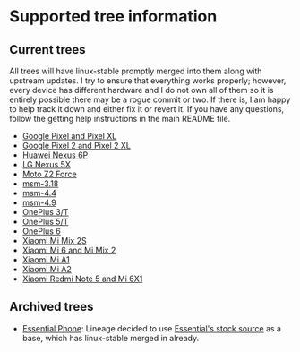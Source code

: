 # Supported tree information

## Current trees

All trees will have linux-stable promptly merged into them along with upstream updates. I try to ensure that everything works properly; however, every device has different hardware and I do not own all of them so it is entirely possible there may be a rogue commit or two. If there is, I am happy to help track it down and either fix it or revert it. If you have any questions, follow the getting help instructions in the main README file.

* [Google Pixel and Pixel XL](marlin.md)
* [Google Pixel 2 and Pixel 2 XL](wahoo.md)
* [Huawei Nexus 6P](angler.md)
* [LG Nexus 5X](bullhead.md)
* [Moto Z2 Force](nash.md)
* [msm-3.18](msm-3.18.md)
* [msm-4.4](msm-4.4.md)
* [msm-4.9](msm-4.9.md)
* [OnePlus 3/T](op3.md)
* [OnePlus 5/T](op5.md)
* [OnePlus 6](op6.md)
* [Xiaomi Mi Mix 2S](polaris.md)
* [Xiaomi Mi 6 and Mi Mix 2](sagit.md)
* [Xiaomi Mi A1](tissot.md)
* [Xiaomi Mi A2](jasmine.md)
* [Xiaomi Redmi Note 5 and Mi 6X1](whyred.md)

## Archived trees

* [Essential Phone](mata.md): Lineage decided to use [Essential's stock source](https://github.com/EssentialOpenSource/linux) as a base, which has linux-stable merged in already.
